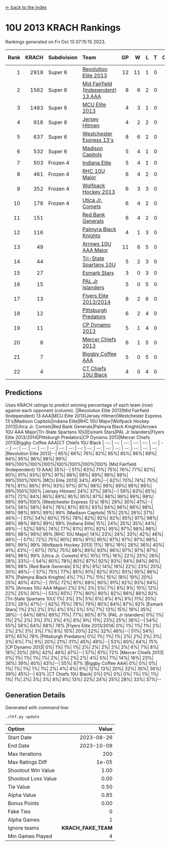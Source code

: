 [<- back to the index](readme.md)
# 10U 2013 KRACH Rankings
Rankings generated on Fri Oct 13 07:15:15 2023.

Rank|KRACH|Subdivision|Team|GP|W|L|T|OTW|OTL|SoS|Exp Wins|Win Diff
---:|---:|:---|:---|---:|---:|---:|---:|---:|---:|---:|---:|---:
1|2918|Super 6|[Revolution Elite 2013](https://gamesheetstats.com/seasons/3664/teams/140904/schedule)|12|11|1|0|1|0|361|11.8|-0.0
2|1562|Super 6|[Mid Fairfield (Independent) 13 AAA](https://gamesheetstats.com/seasons/3664/teams/140891/schedule)|8|6|2|0|0|0|857|6.8|-0.0
3|1483|Super 6|[MCU Elite 2013](https://gamesheetstats.com/seasons/3664/teams/140889/schedule)|4|3|1|0|0|0|508|3.8|-0.0
4|916|Super 6|[Jersey Hitmen](https://gamesheetstats.com/seasons/3664/teams/140893/schedule)|4|2|2|0|0|0|977|2.8|-0.0
5|637|Super 6|[Westchester Express 13's](https://gamesheetstats.com/seasons/3664/teams/140899/schedule)|8|6|2|0|0|0|693|6.8|-0.0
6|532|Super 6|[Madison Capitols](https://gamesheetstats.com/seasons/3664/teams/162460/schedule)|5|4|1|0|1|0|184|4.9|0.0
7|503|Frozen 4|[Indiana Elite](https://gamesheetstats.com/seasons/3664/teams/144358/schedule)|5|4|1|0|0|0|188|4.9|0.0
8|461|Frozen 4|[RHC 10U Major](https://gamesheetstats.com/seasons/3664/teams/140895/schedule)|6|4|2|0|1|0|494|4.8|-0.0
9|352|Frozen 4|[Wolfpack Hockey 2013](https://gamesheetstats.com/seasons/3664/teams/140894/schedule)|6|3|3|0|0|0|610|3.8|-0.0
10|176|Frozen 4|[Utica Jr. Comets](https://gamesheetstats.com/seasons/3664/teams/140900/schedule)|6|4|2|0|0|0|200|4.8|-0.0
11|151||[Red Bank Generals](https://gamesheetstats.com/seasons/3664/teams/140896/schedule)|6|4|2|0|0|1|480|4.8|-0.0
12|116||[Palmyra Black Knights](https://gamesheetstats.com/seasons/3664/teams/140906/schedule)|4|1|3|0|0|1|326|1.8|-0.0
13|49||[Arrows 10U AAA Major](https://gamesheetstats.com/seasons/3664/teams/140902/schedule)|11|6|5|0|0|0|124|6.8|-0.0
14|44||[Tri-State Spartans 10U](https://gamesheetstats.com/seasons/3664/teams/144359/schedule)|5|2|3|0|0|1|264|2.9|0.0
15|27||[Esmark Stars](https://gamesheetstats.com/seasons/3664/teams/140905/schedule)|3|0|3|0|0|0|2190|0.9|0.0
16|15||[PAL Jr Islanders](https://gamesheetstats.com/seasons/3664/teams/140903/schedule)|5|0|5|0|0|0|1365|0.8|-0.0
17|13||[Flyers Elite 2013/2014](https://gamesheetstats.com/seasons/3664/teams/140898/schedule)|8|2|6|0|0|0|173|2.8|-0.0
18|12||[Pittsburgh Predators](https://gamesheetstats.com/seasons/3664/teams/140907/schedule)|6|2|4|0|0|0|840|2.9|0.0
19|11||[CP Dynamo 2013](https://gamesheetstats.com/seasons/3664/teams/140901/schedule)|5|1|4|0|0|0|77|1.8|-0.0
20|8||[Mercer Chiefs 2013](https://gamesheetstats.com/seasons/3664/teams/140897/schedule)|6|1|5|0|0|0|474|1.9|0.0
21|7||[Biggby Coffee AAA](https://gamesheetstats.com/seasons/3664/teams/144357/schedule)|5|0|5|0|0|0|272|0.9|0.0
22|4||[CT Chiefs 10U Black](https://gamesheetstats.com/seasons/3664/teams/140892/schedule)|4|0|4|0|0|0|150|0.9|0.0

## Predictions
Uses KRACH ratings to predict winning percentage of each team (row) against each opponent (column).
||Revolution Elite 2013|Mid Fairfield (Independent) 13 AAA|MCU Elite 2013|Jersey Hitmen|Westchester Express 13's|Madison Capitols|Indiana Elite|RHC 10U Major|Wolfpack Hockey 2013|Utica Jr. Comets|Red Bank Generals|Palmyra Black Knights|Arrows 10U AAA Major|Tri-State Spartans 10U|Esmark Stars|PAL Jr Islanders|Flyers Elite 2013/2014|Pittsburgh Predators|CP Dynamo 2013|Mercer Chiefs 2013|Biggby Coffee AAA|CT Chiefs 10U Black
| --: | --: | --: | --: | --: | --: | --: | --: | --: | --: | --: | --: | --: | --: | --: | --: | --: | --: | --: | --: | --: | --: | --: 
|Revolution Elite 2013|--| 65%| 66%| 76%| 82%| 85%| 85%| 86%| 89%| 94%| 95%| 96%| 98%| 99%| 99%|100%|100%|100%|100%|100%|100%|100%
|Mid Fairfield (Independent) 13 AAA| 35%|--| 51%| 63%| 71%| 75%| 76%| 77%| 82%| 90%| 91%| 93%| 97%| 97%| 98%| 99%| 99%| 99%| 99%| 99%|100%|100%
|MCU Elite 2013| 34%| 49%|--| 62%| 70%| 74%| 75%| 76%| 81%| 89%| 91%| 93%| 97%| 97%| 98%| 99%| 99%| 99%| 99%| 99%|100%|100%
|Jersey Hitmen| 24%| 37%| 38%|--| 59%| 63%| 65%| 67%| 72%| 84%| 86%| 89%| 95%| 95%| 97%| 98%| 99%| 99%| 99%| 99%| 99%|100%
|Westchester Express 13's| 18%| 29%| 30%| 41%|--| 54%| 56%| 58%| 64%| 78%| 81%| 85%| 93%| 94%| 96%| 98%| 98%| 98%| 98%| 99%| 99%| 99%
|Madison Capitols| 15%| 25%| 26%| 37%| 46%|--| 51%| 54%| 60%| 75%| 78%| 82%| 92%| 92%| 95%| 97%| 98%| 98%| 98%| 98%| 99%| 99%
|Indiana Elite| 15%| 24%| 25%| 35%| 44%| 49%|--| 52%| 59%| 74%| 77%| 81%| 91%| 92%| 95%| 97%| 98%| 98%| 98%| 98%| 99%| 99%
|RHC 10U Major| 14%| 23%| 24%| 33%| 42%| 46%| 48%|--| 57%| 72%| 75%| 80%| 90%| 91%| 95%| 97%| 97%| 97%| 98%| 98%| 99%| 99%
|Wolfpack Hockey 2013| 11%| 18%| 19%| 28%| 36%| 40%| 41%| 43%|--| 67%| 70%| 75%| 88%| 89%| 93%| 96%| 97%| 97%| 97%| 98%| 98%| 99%
|Utica Jr. Comets|  6%| 10%| 11%| 16%| 22%| 25%| 26%| 28%| 33%|--| 54%| 60%| 78%| 80%| 87%| 92%| 93%| 94%| 94%| 96%| 96%| 98%
|Red Bank Generals|  5%|  9%|  9%| 14%| 19%| 22%| 23%| 25%| 30%| 46%|--| 57%| 75%| 77%| 85%| 91%| 92%| 93%| 93%| 95%| 96%| 97%
|Palmyra Black Knights|  4%|  7%|  7%| 11%| 15%| 18%| 19%| 20%| 25%| 40%| 43%|--| 70%| 72%| 81%| 89%| 90%| 91%| 92%| 93%| 94%| 97%
|Arrows 10U AAA Major|  2%|  3%|  3%|  5%|  7%|  8%|  9%| 10%| 12%| 22%| 25%| 30%|--| 53%| 65%| 77%| 80%| 80%| 82%| 86%| 88%| 92%
|Tri-State Spartans 10U|  1%|  3%|  3%|  5%|  6%|  8%|  8%|  9%| 11%| 20%| 23%| 28%| 47%|--| 62%| 75%| 78%| 79%| 80%| 84%| 87%| 92%
|Esmark Stars|  1%|  2%|  2%|  3%|  4%|  5%|  5%|  5%|  7%| 13%| 15%| 19%| 35%| 38%|--| 64%| 68%| 69%| 71%| 77%| 80%| 87%
|PAL Jr Islanders|  0%|  1%|  1%|  2%|  2%|  3%|  3%|  3%|  4%|  8%|  9%| 11%| 23%| 25%| 36%|--| 54%| 55%| 58%| 64%| 68%| 78%
|Flyers Elite 2013/2014|  0%|  1%|  1%|  1%|  2%|  2%|  2%|  3%|  3%|  7%|  8%| 10%| 20%| 22%| 32%| 46%|--| 51%| 54%| 61%| 65%| 76%
|Pittsburgh Predators|  0%|  1%|  1%|  1%|  2%|  2%|  2%|  3%|  3%|  6%|  7%|  9%| 20%| 21%| 31%| 45%| 49%|--| 53%| 60%| 64%| 75%
|CP Dynamo 2013|  0%|  1%|  1%|  1%|  2%|  2%|  2%|  2%|  3%|  6%|  7%|  8%| 18%| 20%| 29%| 42%| 46%| 47%|--| 57%| 61%| 72%
|Mercer Chiefs 2013|  0%|  1%|  1%|  1%|  1%|  2%|  2%|  2%|  2%|  4%|  5%|  7%| 14%| 16%| 23%| 36%| 39%| 40%| 43%|--| 55%| 67%
|Biggby Coffee AAA|  0%|  0%|  0%|  1%|  1%|  1%|  1%|  1%|  2%|  4%|  4%|  6%| 12%| 13%| 20%| 32%| 35%| 36%| 39%| 45%|--| 63%
|CT Chiefs 10U Black|  0%|  0%|  0%|  0%|  1%|  1%|  1%|  1%|  1%|  2%|  3%|  3%|  8%|  8%| 13%| 22%| 24%| 25%| 28%| 33%| 37%|--

## Generation Details

Generated with command line:
```
./thf.py update
```

| Option | Value |
| :----- | ----: |
| Start Date | 2023-08-26 |
| End Date | 2023-10-09 |
| Max Iterations | 200 |
| Max Ratings Diff | 1e-05 |
| Shootout Win Value | 1.00 |
| Shootout Loss Value | 0.00 |
| Tie Value | 0.50 |
| Alpha Value | 0.85 |
| Bonus Points | 0.00 |
| Fake Ties | 0 |
| Alpha Games | 1 |
| Ignore teams | __KRACH_FAKE_TEAM__ |
| Min Games Played | 4 |

